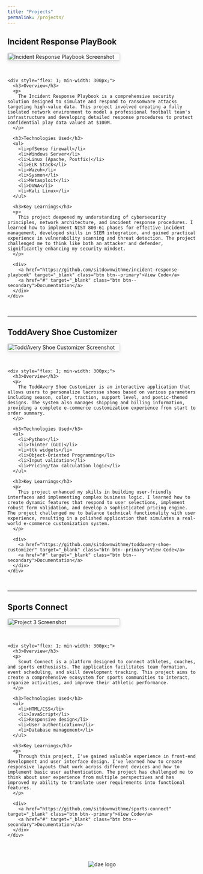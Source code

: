 ```yaml
---
title: "Projects"
permalink: /projects/
---
```



<div class="project-item" id="Incident Response PlayBook">
  <h2>Incident Response PlayBook</h2>
  
  <div style="display: flex; flex-wrap: wrap; gap: 2rem; margin-bottom: 2rem;">
    <div style="flex: 0 0 300px;">
      <img src="/assets/img/incident_response_playbook.png" alt="Incident Response Playbook Screenshot" style="width: 100%; border-radius: 4px; box-shadow: 0 4px 8px rgba(0,0,0,0.1);">
    </div>
    
    <div style="flex: 1; min-width: 300px;">
      <h3>Overview</h3>
      <p>
        The Incident Response Playbook is a comprehensive security solution designed to simulate and respond to ransomware attacks targeting high-value data. This project involved creating a fully isolated network environment to model a professional football team's infrastructure and developing detailed response procedures to protect confidential play data valued at $100M.
      </p>
      
      <h3>Technologies Used</h3>
      <ul>
        <li>pfSense firewall</li>
        <li>Windows Server</li>
        <li>Linux (Apache, Postfix)</li>
        <li>ELK Stack</li>
        <li>Wazuh</li>
        <li>Sysmon</li>
        <li>Metasploit</li>
        <li>DVWA</li>
        <li>Kali Linux</li>
      </ul>
      
      <h3>Key Learnings</h3>
      <p>
        This project deepened my understanding of cybersecurity principles, network architecture, and incident response procedures. I learned how to implement NIST 800-61 phases for effective incident management, developed skills in SIEM integration, and gained practical experience in vulnerability scanning and threat detection. The project challenged me to think like both an attacker and defender, significantly enhancing my security mindset.
      </p>
      
      <div>
        <a href="https://github.com/sitdownwithme/incident-response-playbook" target="_blank" class="btn btn--primary">View Code</a>
        <a href="#" target="_blank" class="btn btn--secondary">Documentation</a>
      </div>
    </div>
  </div>
</div>

<hr>

<div class="project-item" id="ToddAvery Shoe Customizer">
  <h2>ToddAvery Shoe Customizer</h2>
  
  <div style="display: flex; flex-wrap: wrap; gap: 2rem; margin-bottom: 2rem;">
    <div style="flex: 0 0 300px;">
      <img src="/assets/img/ToddAvery_Shoe.png" alt="ToddAvery Shoe Customizer Screenshot" style="width: 100%; border-radius: 4px; box-shadow: 0 4px 8px rgba(0,0,0,0.1);">
    </div>
    
    <div style="flex: 1; min-width: 300px;">
      <h3>Overview</h3>
      <p>
        The ToddAvery Shoe Customizer is an interactive application that allows users to personalize lacrosse shoes based on various parameters including season, color, traction, support level, and poetic-themed designs. The system also manages shipping and billing information, providing a complete e-commerce customization experience from start to order summary.
      </p>
      
      <h3>Technologies Used</h3>
      <ul>
        <li>Python</li>
        <li>Tkinter (GUI)</li>
        <li>ttk widgets</li>
        <li>Object-Oriented Programming</li>
        <li>Input validation</li>
        <li>Pricing/tax calculation logic</li>
      </ul>
      
      <h3>Key Learnings</h3>
      <p>
        This project enhanced my skills in building user-friendly interfaces and implementing complex business logic. I learned how to create dynamic features that respond to user selections, implement robust form validation, and develop a sophisticated pricing engine. The project challenged me to balance technical functionality with user experience, resulting in a polished application that simulates a real-world e-commerce customization system.
      </p>
      
      <div>
        <a href="https://github.com/sitdownwithme/toddavery-shoe-customizer" target="_blank" class="btn btn--primary">View Code</a>
        <a href="#" target="_blank" class="btn btn--secondary">Documentation</a>
      </div>
    </div>
  </div>
</div>

<hr>

<div class="project-item" id="Sports Connect">
  <h2>Sports Connect</h2>
  
  <div style="display: flex; flex-wrap: wrap; gap: 2rem; margin-bottom: 2rem;">
    <div style="flex: 0 0 300px;">
      <img src="/assets/img/project3-placeholder.jpg.svg" alt="Project 3 Screenshot" style="width: 100%; border-radius: 4px; box-shadow: 0 4px 8px rgba(0,0,0,0.1);">
    </div>
    
    <div style="flex: 1; min-width: 300px;">
      <h3>Overview</h3>
      <p>
        Scout Connect is a platform designed to connect athletes, coaches, and sports enthusiasts. The application facilitates team formation, event scheduling, and skill development tracking. This project aims to create a comprehensive ecosystem for sports communities to interact, organize activities, and improve their athletic performance.
      </p>
      
      <h3>Technologies Used</h3>
      <ul>
        <li>HTML/CSS</li>
        <li>JavaScript</li>
        <li>Responsive design</li>
        <li>User authentication</li>
        <li>Database management</li>
      </ul>
      
      <h3>Key Learnings</h3>
      <p>
        Through this project, I've gained valuable experience in front-end development and user interface design. I've learned how to create responsive layouts that work across different devices and how to implement basic user authentication. The project has challenged me to think about user experience from multiple perspectives and has improved my ability to translate user requirements into functional features.
      </p>
      
      <div>
        <a href="https://github.com/sitdownwithme/sports-connect" target="_blank" class="btn btn--primary">View Code</a>
        <a href="#" target="_blank" class="btn btn--secondary">Documentation</a>
      </div>
    </div>
  </div>
</div>

<div style="text-align: center; margin-top: 3rem;">
  <img src="/assets/img/dae.png" alt="dae logo" style="max-width: 150px; height: auto;">
</div>